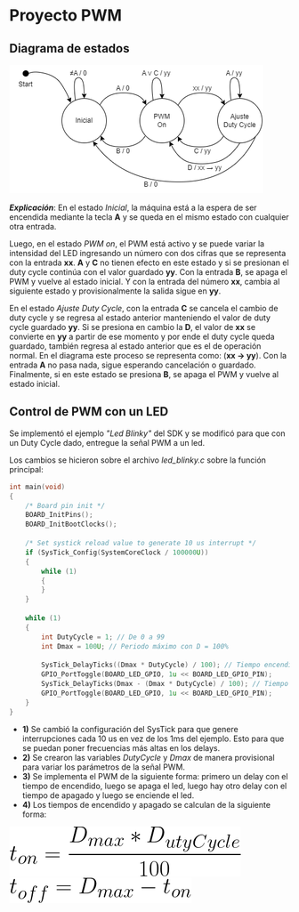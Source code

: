 # Proyecto PWM
## Diagrama de estados
![Diagrama tipo Mealy](DiagramaDeEstados.png)

***Explicación***: 
En el estado _Inicial_, la máquina está a la espera de ser encendida mediante la tecla **A** y se queda en el mismo estado con cualquier otra entrada. 

Luego, en el estado _PWM on_, el PWM está activo y se puede variar la intensidad del LED ingresando un número con dos cifras que se representa con la entrada **xx**. **A** y **C** no tienen efecto en este estado y si se presionan el duty cycle continúa con el valor guardado **yy**. Con la entrada **B**, se apaga el PWM y vuelve al estado inicial. Y con la entrada del número **xx**, cambia al siguiente estado y provisionalmente la salida sigue en **yy**.

En el estado _Ajuste Duty Cycle_, con la entrada **C** se cancela el cambio de duty cycle y se regresa al estado anterior manteniendo el valor de duty cycle guardado **yy**. Si se presiona en cambio la **D**, el valor de **xx** se convierte en **yy** a partir de ese momento y por ende el duty cycle queda guardado, también regresa al estado anterior que es el de operación normal. En el diagrama este proceso se representa como: (**xx -> yy**). Con la entrada **A** no pasa nada, sigue esperando cancelación o guardado. Finalmente, si en este estado se presiona **B**, se apaga el PWM y vuelve al estado inicial.

## Control de PWM con un LED

Se implementó el ejemplo *"Led Blinky"* del SDK y se modificó para que con un Duty Cycle dado, entregue la señal PWM a un led.

Los cambios se hicieron sobre el archivo *led_blinky.c* sobre la función principal:

```c
int main(void)
{
    /* Board pin init */
    BOARD_InitPins();
    BOARD_InitBootClocks();

    /* Set systick reload value to generate 10 us interrupt */
    if (SysTick_Config(SystemCoreClock / 100000U))
    {
        while (1)
        {
        }
    }

    while (1)
    {
    	int DutyCycle = 1; // De 0 a 99
    	int Dmax = 100U; // Periodo máximo con D = 100%

    	SysTick_DelayTicks((Dmax * DutyCycle) / 100); // Tiempo encendido
        GPIO_PortToggle(BOARD_LED_GPIO, 1u << BOARD_LED_GPIO_PIN);
        SysTick_DelayTicks(Dmax - (Dmax * DutyCycle) / 100); // Tiempo apagado
        GPIO_PortToggle(BOARD_LED_GPIO, 1u << BOARD_LED_GPIO_PIN);
    }
}
```

- **1)** Se cambió la configuración del SysTick para que genere interrupciones cada 10 us en vez de los 1ms del ejemplo. Esto para que se puedan poner frecuencias más altas en los delays.
- **2)** Se crearon las variables *DutyCycle* y *Dmax* de manera provisional para variar los parámetros de la señal PWM.
- **3)** Se implementa el PWM de la siguiente forma: primero un delay con el tiempo de encendido, luego se apaga el led, luego hay otro delay con el tiempo de apagado y luego se enciende el led.
- **4)** Los tiempos de encendido y apagado se calculan de la siguiente forma:

![ton](CodeCogsEqn.png)
![toff](CodeCogsEqn2.png)
